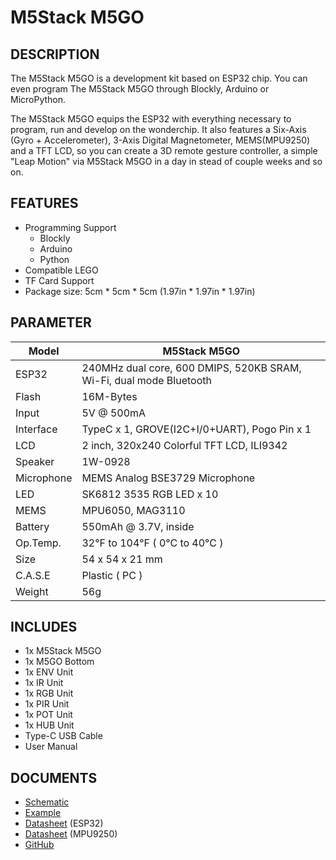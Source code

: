 ﻿# M5Stack M5GO

## DESCRIPTION

The M5Stack M5GO is a development kit based on ESP32 chip. You can even program The M5Stack M5GO through Blockly, Arduino or MicroPython.

The M5Stack M5GO equips the ESP32 with everything necessary to program, run and develop on the wonderchip. It also features a Six-Axis (Gyro + Accelerometer), 3-Axis Digital Magnetometer, MEMS(MPU9250) and a TFT LCD, so you can create a 3D remote gesture controller, a simple "Leap Motion" via M5Stack M5GO in a day in stead of couple weeks and so on.


## FEATURES

- Programming Support
   + Blockly
   + Arduino
   + Python
- Compatible LEGO
- TF Card Support
- Package size: 5cm * 5cm * 5cm (1.97in * 1.97in * 1.97in)


## PARAMETER

Model | M5Stack M5GO
---|---
ESP32 | 240MHz dual core, 600 DMIPS, 520KB SRAM, Wi-Fi, dual mode Bluetooth
Flash | 16M-Bytes
Input | 5V @ 500mA
Interface | TypeC x 1, GROVE(I2C+I/0+UART), Pogo Pin x 1
LCD | 2 inch, 320x240 Colorful TFT LCD, ILI9342
Speaker | 1W-0928
Microphone | MEMS Analog BSE3729 Microphone
LED | SK6812 3535 RGB LED x 10
MEMS | MPU6050, MAG3110
Battery | 550mAh @ 3.7V, inside
Op.Temp. | 32°F to 104°F ( 0°C to 40°C )
Size | 54 x 54 x 21 mm
C.A.S.E | Plastic ( PC )
Weight | 56g


## INCLUDES

- 1x M5Stack M5GO
- 1x M5GO Bottom
- 1x ENV Unit
- 1x IR Unit
- 1x RGB Unit
- 1x PIR Unit
- 1x POT Unit
- 1x HUB Unit
- Type-C USB Cable
- User Manual


## DOCUMENTS

- [Schematic](https://github.com/m5stack/M5GO/blob/master/hardware/schematics/M5GO.pdf)
- [Example](https://github.com/m5stack/M5GO/tree/master/examples)
- [Datasheet](https://www.espressif.com/sites/default/files/documentation/esp32_datasheet_cn.pdf) (ESP32)
- [Datasheet](https://www.invensense.com/wp-content/uploads/2015/02/PS-MPU-9250A-01-v1.1.pdf) (MPU9250)
- [GitHub](https://github.com/m5stack/M5GO)
